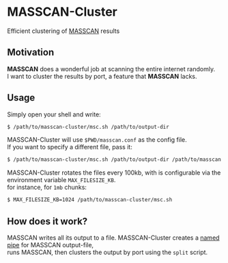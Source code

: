 MASSCAN-Cluster
===============

Efficient clustering of [MASSCAN](https://github.com/robertdavidgraham/masscan) results

Motivation
----------

**MASSCAN** does a wonderful job at scanning the entire internet randomly.  
I want to cluster the results by port, a feature that **MASSCAN** lacks. 

Usage
-----

Simply open your shell and write:  
```bash
$ /path/to/masscan-cluster/msc.sh /path/to/output-dir
```

MASSCAN-Cluster will use `$PWD/masscan.conf` as the config file.  
If you want to specify a different file, pass it:  
```bash
$ /path/to/masscan-cluster/msc.sh /path/to/output-dir /path/to/masscan.conf
```

MASSCAN-Cluster rotates the files every 100kb, with is configurable via the environment variable `MAX_FILESIZE_KB`.  
for instance, for `1mb` chunks:
```bash
$ MAX_FILESIZE_KB=1024 /path/to/masscan-cluster/msc.sh
```

How does it work?
-----------------

MASSCAN writes all its output to a file.
MASSCAN-Cluster creates a [named pipe](https://en.wikipedia.org/wiki/Named_pipe) for MASSCAN output-file,  
runs MASSCAN, then clusters the output by port using the `split` script.
